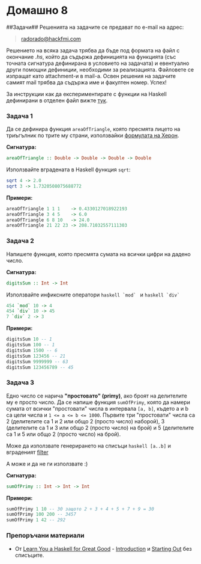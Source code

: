 Домашно 8
===========

##Задачи##
Решенията на задачите се предават по e-mail на адрес:

> radorado@hackfmi.com

Решението на всяка задача трябва да бъде под формата на файл с окончание *.hs*, който да съдържа дефиницията на функцията (със точната сигнатура дефинирана в условието на задачата) и евентуално други помощни дефиниции, необходими за реализацията. Файловете се изпращат като attachment-и в mail-a. Освен решения на задачите самият mail трябва да съдържа име и факултен номер. Успех!

За инструкции как да експериментирате с функции на Haskell дефинирани в отделен файл вижте [тук](https://github.com/IvanIvanov/fp2013/wiki/%D0%98%D0%BD%D1%81%D1%82%D0%B0%D0%BB%D0%B0%D1%86%D0%B8%D1%8F-%D0%B8-%D1%80%D0%B0%D0%B1%D0%BE%D1%82%D0%B0-%D1%81-Haskell-Platform#%D0%9A%D0%B0%D0%BA-%D0%B4%D0%B0-%D1%81%D1%82%D0%B0%D1%80%D1%82%D0%B8%D1%80%D0%B0%D0%BC%D0%B5-%D0%B8%D0%BD%D1%82%D0%B5%D1%80%D0%B0%D0%BA%D1%82%D0%B8%D0%B2%D0%BD%D0%B0-%D1%81%D1%80%D0%B5%D0%B4%D0%B0-%D0%B7%D0%B0-%D0%B5%D0%BA%D1%81%D0%BF%D0%B5%D1%80%D0%B8%D0%BC%D0%B5%D0%BD%D1%82%D0%B8%D1%80%D0%B0%D0%BD%D0%B5-%D1%81-haskell-repl).

### Задача 1

Да се дефинира функция `areaOfTriangle`, която пресмята лицето на триъгълник по трите му страни, използвайки [формулата на Херон](http://www.mathopenref.com/heronsformula.html).

**Сигнатура:**
```Haskell
areaOfTriangle :: Double -> Double -> Double -> Double
```

Използвайте вградената в Haskell функция `sqrt`:
```Haskell
sqrt 4 -> 2.0
sqrt 3 -> 1.7320508075688772
```

**Примери:**

```Haskell
areaOfTriangle 1 1 1    -> 0.4330127018922193
areaOfTriangle 3 4 5    -> 6.0
areaOfTriangle 6 8 10   -> 24.0
areaOfTriangle 21 22 23 -> 208.71032557111303
```

### Задача 2

Напишете функция, която пресмята сумата на всички цифри на дадено число.

**Сигнатура:**

```haskell
digitsSum :: Int -> Int
```

Използвайте инфиксните оператори ```haskell `mod` ``` и ```haskell `div` ```

```haskell
454 `mod` 10 -> 4
454 `div` 10 -> 45
7 `div` 2 -> 3
```

**Примери:**

```haskell
digitsSum 10 -- 1
digitsSum 100 -- 1
digitsSum 1500 -- 6
digitsSum 123456 -- 21
digitsSum 9999999 -- 63
digitsSum 123456789 -- 45
```

### Задача 3

Едно число се нарича **"простовато" (primy)**, ако броят на делителите му е просто число. Да се напише функция ```sumOfPrimy```, която да намери сумата от всички "простовати" числа в интервала ```[a, b]```, където a и b са цели числа и ```1 <= a <= b <= 1000```. Първите три "простовати" числа са 2 (делителите са 1 и 2 или общо 2 (просто число) наборой), 3 (делителите са 1 и 3 или общо 2 (просто число) на брой) и 5 (делителите са 1 и 5 или общо 2 (просто число) на брой).

Може да използвате генерирането на списъци ```haskell [a..b]``` и вграденият [filter](http://zvon.org/other/haskell/Outputprelude/filter_f.html)

А може и да не ги използвате :)

**Сигнатура:**
```haskell
sumOfPrimy :: Int -> Int -> Int
```

**Примери:**

```haskell
sumOfPrimy 1 10	-- 30 защото 2 + 3 + 4 + 5 + 7 + 9 = 30
sumOfPrimy 100 200 -- 3457
sumOfPrimy 1 42	-- 292
```

### Препоръчани материали

* От [Learn You a Haskell for Great Good](http://learnyouahaskell.com/chapters) - [Introduction](http://learnyouahaskell.com/introduction) и [Starting Out](http://learnyouahaskell.com/starting-out) без списъците.